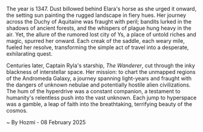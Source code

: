 
The year is 1347.  Dust billowed behind Elara's horse as she urged it onward, the setting sun painting the rugged landscape in fiery hues. Her journey across the Duchy of Aquitaine was fraught with peril; bandits lurked in the shadows of ancient forests, and the whispers of plague hung heavy in the air. Yet, the allure of the rumored lost city of Ys, a place of untold riches and magic, spurred her onward. Each creak of the saddle, each weary mile, fueled her resolve, transforming the simple act of travel into a desperate, exhilarating quest.

Centuries later, Captain Ryla's starship, *The Wanderer*, cut through the inky blackness of interstellar space.  Her mission: to chart the unmapped regions of the Andromeda Galaxy, a journey spanning light-years and fraught with the dangers of unknown nebulae and potentially hostile alien civilizations.  The hum of the hyperdrive was a constant companion, a testament to humanity's relentless push into the vast unknown.  Each jump to hyperspace was a gamble, a leap of faith into the breathtaking, terrifying beauty of the cosmos.

~ By Hozmi - 08 February 2025
